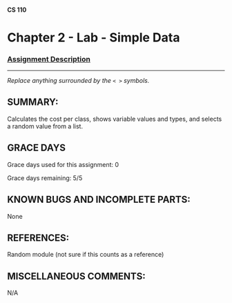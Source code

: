 #### CS 110
# Chapter 2 - Lab - Simple Data

### [Assignment Description](https://docs.google.com/document/d/1FEJtyCAl-Vev8L4LBngNbdDVhudky6W-SqmpRh4ngTI/edit?usp=sharing)

***

_Replace anything surrounded by the `< >` symbols._

## SUMMARY:
 Calculates the cost per class, shows variable values and types, and selects a random value from a list.

## GRACE DAYS
Grace days used for this assignment: 0

Grace days remaining: 5/5

## KNOWN BUGS AND INCOMPLETE PARTS:
 None

## REFERENCES:
 Random module (not sure if this counts as a reference)
 

## MISCELLANEOUS COMMENTS:
 N/A
